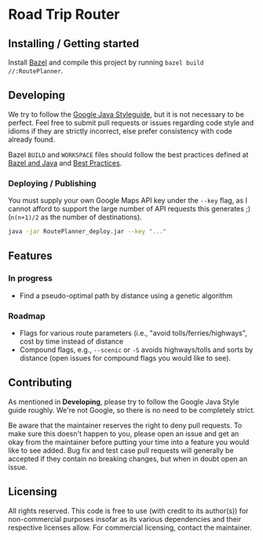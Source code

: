 # Road Trip Router


## Installing / Getting started

Install [Bazel](https://bazel.build/) and compile this project by running `bazel build //:RoutePlanner`.

## Developing

We try to follow the [Google Java Styleguide](https://google.github.io/styleguide/javaguide.html), but it is not necessary to be perfect. Feel free to submit pull requests or issues regarding code style and idioms if they are strictly incorrect, else prefer consistency with code already found.

Bazel `BUILD` and `WORKSPACE` files should follow the best practices defined at [Bazel and Java](https://docs.bazel.build/versions/master/bazel-and-java.html) and [Best Practices](https://docs.bazel.build/versions/master/best-practices.html).

### Deploying / Publishing

You must supply your own Google Maps API key under the `--key` flag, as I cannot afford to support the large number of API requests this generates ;) (`n(n+1)/2` as the number of destinations).

```BASH
java -jar RoutePlanner_deploy.jar --key "..."
```

## Features

### In progress

- Find a pseudo-optimal path by distance using a genetic algorithm

### Roadmap

- Flags for various route parameters (i.e., "avoid tolls/ferries/highways",
	cost by time instead of distance
- Compound flags, e.g., `--scenic` or `-S` avoids highways/tolls and sorts by distance (open issues for compound flags you would like to see).

## Contributing

As mentioned in **Developing**, please try to follow the Google Java Style guide roughly. We're not Google, so there is no need to be completely strict.

Be aware that the maintainer reserves the right to deny pull requests. To make sure this doesn't happen to you, please open an issue and get an okay from the maintainer before putting your time into a feature you would like to see added. Bug fix and test case pull requests will generally be accepted if they contain no breaking changes, but when in doubt open an issue.

## Licensing

All rights reserved. This code is free to use (with credit to its author(s)) for non-commercial purposes insofar as its various dependencies and their respective licenses allow. For commercial licensing, contact the maintainer.
